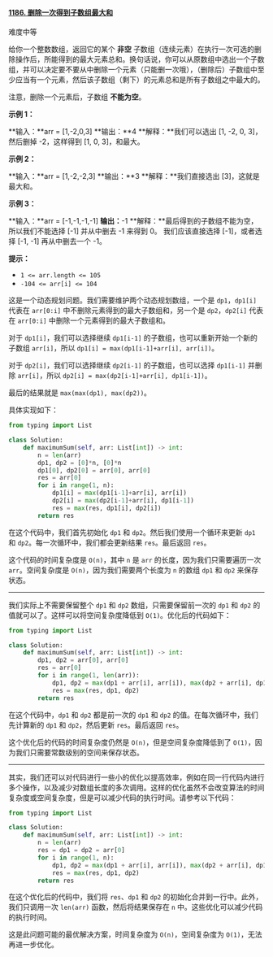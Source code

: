 #### [1186. 删除一次得到子数组最大和](https://leetcode.cn/problems/maximum-subarray-sum-with-one-deletion/)

难度中等

给你一个整数数组，返回它的某个 **非空** 子数组（连续元素）在执行一次可选的删除操作后，所能得到的最大元素总和。换句话说，你可以从原数组中选出一个子数组，并可以决定要不要从中删除一个元素（只能删一次哦），（删除后）子数组中至少应当有一个元素，然后该子数组（剩下）的元素总和是所有子数组之中最大的。

注意，删除一个元素后，子数组 **不能为空**。

**示例 1：**

**输入：**arr = [1,-2,0,3]
**输出：**4
**解释：**我们可以选出 [1, -2, 0, 3]，然后删掉 -2，这样得到 [1, 0, 3]，和最大。

**示例 2：**

**输入：**arr = [1,-2,-2,3]
**输出：**3
**解释：**我们直接选出 [3]，这就是最大和。

**示例 3：**

**输入：**arr = [-1,-1,-1,-1]
**输出：**-1
**解释：**最后得到的子数组不能为空，所以我们不能选择 [-1] 并从中删去 -1 来得到 0。
 我们应该直接选择 [-1]，或者选择 [-1, -1] 再从中删去一个 -1。

**提示：**

- `1 <= arr.length <= 105`
- `-104 <= arr[i] <= 104`

这是一个动态规划问题。我们需要维护两个动态规划数组，一个是 `dp1`，`dp1[i]` 代表在 `arr[0:i]` 中不删除元素得到的最大子数组和，另一个是 `dp2`，`dp2[i]` 代表在 `arr[0:i]` 中删除一个元素得到的最大子数组和。

对于 `dp1[i]`，我们可以选择继续 `dp1[i-1]` 的子数组，也可以重新开始一个新的子数组 `arr[i]`，所以 `dp1[i] = max(dp1[i-1]+arr[i], arr[i])`。

对于 `dp2[i]`，我们可以选择继续 `dp2[i-1]` 的子数组，也可以选择 `dp1[i-1]` 并删除 `arr[i]`，所以 `dp2[i] = max(dp2[i-1]+arr[i], dp1[i-1])`。

最后的结果就是 `max(max(dp1), max(dp2))`。

具体实现如下：

```python
from typing import List

class Solution:
    def maximumSum(self, arr: List[int]) -> int:
        n = len(arr)
        dp1, dp2 = [0]*n, [0]*n
        dp1[0], dp2[0] = arr[0], arr[0]
        res = arr[0]
        for i in range(1, n):
            dp1[i] = max(dp1[i-1]+arr[i], arr[i])
            dp2[i] = max(dp2[i-1]+arr[i], dp1[i-1])
            res = max(res, dp1[i], dp2[i])
        return res
```

在这个代码中，我们首先初始化 `dp1` 和 `dp2`。然后我们使用一个循环来更新 `dp1` 和 `dp2`。每一次循环中，我们都会更新结果 `res`。最后返回 `res`。

这个代码的时间复杂度是 `O(n)`，其中 `n` 是 `arr` 的长度，因为我们只需要遍历一次 `arr`。空间复杂度是 `O(n)`，因为我们需要两个长度为 `n` 的数组 `dp1` 和 `dp2` 来保存状态。

---

我们实际上不需要保留整个 `dp1` 和 `dp2` 数组，只需要保留前一次的 `dp1` 和 `dp2` 的值就可以了。这样可以将空间复杂度降低到 `O(1)`。优化后的代码如下：

```python
from typing import List

class Solution:
    def maximumSum(self, arr: List[int]) -> int:
        dp1, dp2 = arr[0], arr[0]
        res = arr[0]
        for i in range(1, len(arr)):
            dp1, dp2 = max(dp1 + arr[i], arr[i]), max(dp2 + arr[i], dp1)
            res = max(res, dp1, dp2)
        return res
```

在这个代码中，`dp1` 和 `dp2` 都是前一次的 `dp1` 和 `dp2` 的值。在每次循环中，我们先计算新的 `dp1` 和 `dp2`，然后更新 `res`。最后返回 `res`。

这个优化后的代码的时间复杂度仍然是 `O(n)`，但是空间复杂度降低到了 `O(1)`，因为我们只需要常数级别的空间来保存状态。

---

其实，我们还可以对代码进行一些小的优化以提高效率，例如在同一行代码内进行多个操作，以及减少对数组长度的多次调用。这样的优化虽然不会改变算法的时间复杂度或空间复杂度，但是可以减少代码的执行时间。请参考以下代码：

```python
from typing import List

class Solution:
    def maximumSum(self, arr: List[int]) -> int:
        n = len(arr)
        res = dp1 = dp2 = arr[0]
        for i in range(1, n):
            dp1, dp2 = max(dp1 + arr[i], arr[i]), max(dp2 + arr[i], dp1)
            res = max(res, dp1, dp2)
        return res
```

在这个优化后的代码中，我们将 `res`、`dp1` 和 `dp2` 的初始化合并到一行中。此外，我们只调用一次 `len(arr)` 函数，然后将结果保存在 `n` 中。这些优化可以减少代码的执行时间。

这是此问题可能的最优解决方案，时间复杂度为 `O(n)`，空间复杂度为 `O(1)`，无法再进一步优化。